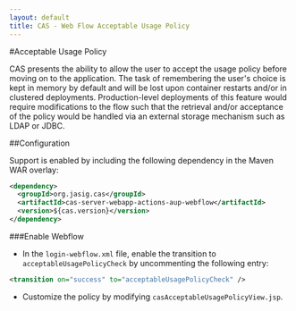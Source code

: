 ```yaml
---
layout: default
title: CAS - Web Flow Acceptable Usage Policy
---
```


#Acceptable Usage Policy

CAS presents the ability to allow the user to accept the usage policy before moving on to the application. The task of
remembering the user's choice is kept in memory by default and will be lost upon container restarts and/or in clustered
deployments. Production-level deployments of this feature would require modifications to the flow such that the retrieval
and/or acceptance of the policy would be handled via an external storage mechanism such as LDAP or JDBC.  

##Configuration

Support is enabled by including the following dependency in the Maven WAR overlay:

```xml
<dependency>
  <groupId>org.jasig.cas</groupId>
  <artifactId>cas-server-webapp-actions-aup-webflow</artifactId>
  <version>${cas.version}</version>
</dependency>
```

###Enable Webflow

- In the `login-webflow.xml` file, enable the transition to `acceptableUsagePolicyCheck`
by uncommenting the following entry:

```xml
<transition on="success" to="acceptableUsagePolicyCheck" />
```

- Customize the policy by modifying `casAcceptableUsagePolicyView.jsp`.
